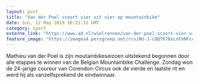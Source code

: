 ```yaml
---
layout: post
title: "Van der Poel scoort vier uit vier op mountainbike"
date: Sun, 12 May 2019 16:21:31 GMT
category: sport
externe_link: "https://www.ad.nl/wielrennen/van-der-poel-scoort-vier-uit-vier-op-mountainbike~ab8b731e/"
feature_image: "https://images4.persgroep.net/rcs/NU-J-cQQTK78xLnFbNFcqR2kVS4/diocontent/146065810/_fitwidth/400/?appId=21791a8992982cd8da851550a453bd7f&quality=0.7"
---
```


Mathieu van der Poel is zijn moutainbikeseizoen uitstekend begonnen door alle etappes te winnen van de Belgian Mountainbike Challenge. Zondag won de 24-jarige coureur van Corendon-Circus ook de vierde en laatste rit en werd hij als vanzelfsprekend de eindwinnaar.
